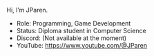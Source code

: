 Hi, I’m JParen.

- Role: Programming, Game Development
- Status: Diploma student in Computer Science
- Discord: (Not available at the moment)
- YouTube: https://www.youtube.com/@JParen

<!---
JParen/JParen is a ✨ special ✨ repository because its `README.md` (this file) appears on your GitHub profile.
You can click the Preview link to take a look at your changes.
--->
